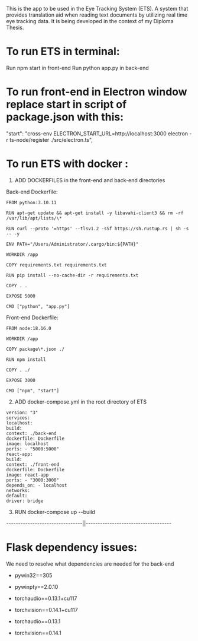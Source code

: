 This is the app to be used in the Eye Tracking System (ETS).
A system that provides translation aid when reading text documents by utilizing real time eye tracking data.
It is being developed in the context of my Diploma Thesis.

# To run ETS in terminal: 

Run npm start in front-end 
Run python app.py in back-end

# To run front-end in Electron window replace start in script of package.json with this:
"start": "cross-env ELECTRON_START_URL=http://localhost:3000 electron -r ts-node/register ./src/electron.ts",

 # To run ETS with docker :

1. ADD DOCKERFILES in the front-end and back-end directories

Back-end Dockerfile:

```
FROM python:3.10.11

RUN apt-get update && apt-get install -y libavahi-client3 && rm -rf /var/lib/apt/lists/\*

RUN curl --proto '=https' --tlsv1.2 -sSf https://sh.rustup.rs | sh -s -- -y

ENV PATH="/Users/Administrator/.cargo/bin:${PATH}"

WORKDIR /app

COPY requirements.txt requirements.txt

RUN pip install --no-cache-dir -r requirements.txt

COPY . .

EXPOSE 5000

CMD ["python", "app.py"]
```

Front-end Dockerfile:

```
FROM node:18.16.0

WORKDIR /app

COPY package\*.json ./

RUN npm install

COPY . ./

EXPOSE 3000

CMD ["npm", "start"]

```


2. ADD docker-compose.yml in the root directory of ETS

```
version: "3"
services:
localhost:
build:
context: ./back-end
dockerfile: Dockerfile
image: localhost
ports: - "5000:5000"
react-app:
build:
context: ./front-end
dockerfile: Dockerfile
image: react-app
ports: - "3000:3000"
depends_on: - localhost
networks:
default:
driver: bridge
```

3. RUN docker-compose up --build

--------------------------------||------------------------------------

# Flask dependency issues:
We need to resolve what dependencies are needed for the back-end

- pywin32==305

- pywinpty==2.0.10

- torchaudio==0.13.1+cu117

- torchvision==0.14.1+cu117

- torchaudio==0.13.1

- torchvision==0.14.1
